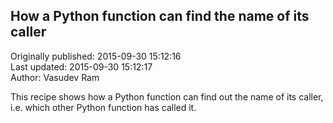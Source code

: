 ## How a Python function can find the name of its caller  
Originally published: 2015-09-30 15:12:16  
Last updated: 2015-09-30 15:12:17  
Author: Vasudev Ram  
  
This recipe shows how a Python function can find out the name of its caller, i.e. which other Python function has called it.
